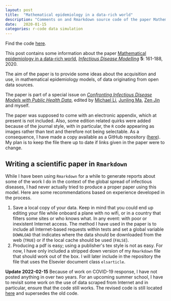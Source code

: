 ```yaml
---
layout: post
title:  "Mathematical epidemiology in a data-rich world"
description: "Comments on and Rmarkdown source code of the paper Mathematical epidemiology in a data-rich world (Infectious Diseases Modelling, 2020)."
date:   2020-01-15
categories: r-code data simulation
---
```

Find the code [here](https://github.com/julien-arino/modelling-with-data).

This post contains some information about the paper [Mathematical epidemiology in a data-rich world](https://doi.org/10.1016/j.idm.2019.12.008), [*Infectious Disease Modelling*](https://www.sciencedirect.com/journal/infectious-disease-modelling) **5**: 161-188, 2020.

The aim of the paper is to provide some ideas about the acquisition and use, in mathematical epidemiology models, of data originating from open data sources.

The paper is part of a special issue on [*Confronting Infectious Disease Models with Public Health Data*](https://www.sciencedirect.com/journal/infectious-disease-modelling/special-issue/10Z42V1KN0Q), edited by [Michael Li](https://sites.ualberta.ca/~myli/), [Junling Ma](https://www.math.uvic.ca/~junlingm/dokuwiki/doku.php), [Zen Jin](https://www.researchgate.net/profile/Zhen_Jin/info) and myself.

The paper was supposed to come with an electronic appendix, which at present is not included. Also, some edition related quirks were added because of the journal style, with in particular, the `R` code appearing as images rather than text and therefore not being selectable. As a consequence, I have made a copy available as a GitHub repository ([here](https://github.com/julien-arino/modelling-with-data)). My plan is to keep the file there up to date if links given in the paper were to change.

## Writing a scientific paper in `Rmarkdown`
While I have been using `Rmarkdown` for a while to generate reports about some of the work I do in the context of the global spread of infectious diseases, I had never actually tried to produce a proper paper using this model. Here are some recommendations based on experience developed in the process.

1. Save a local copy of your data. Keep in mind that you could end up editing your file while onboard a plane with no wifi, or in a country that filters some sites or who knows what. In any event: with poor or inexistent Internet access. The method I have used in the paper is to include all Internet-based requests within tests and set a global variable `DOWNLOAD` that indicates where the data should be downloaded from the web (`TRUE`) or if the local cache should be used (`FALSE`).
2. Producing a pdf is easy; using a publisher's tex style is not as easy. For now, I have only included a stripped down version of my `Rmarkdown` file that should work out of the box. I will later include in the repository the file that uses the Elsevier document class `elsarticle`.

**Update 2022-02-15** Because of work on COVID-19 response, I have not posted anything in over two years. For an upcoming summer school, I have to revisit some work on the use of data scraped from Internet and in particular, ensure that the code still works. The revised code is still located [here](https://github.com/julien-arino/modelling-with-data) and supersedes the old code.